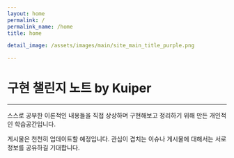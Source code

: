 ```yaml
---
layout: home
permalink: /
permalink_name: /home
title: home

detail_image: /assets/images/main/site_main_title_purple.png

---
```


# 구현 챌린지 노트 by Kuiper
---

스스로 공부한 이론적인 내용들을 직접 상상하며 구현해보고 정리하기 위해 만든 개인적인 학습공간입니다.

게시물은 천천히 업데이트할 예정입니다. 관심이 겹치는 이슈나 게시물에 대해서는 서로 정보를 공유하길 기대합니다.
